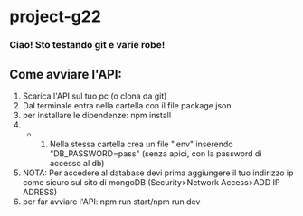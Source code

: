 # project-g22

### Ciao! Sto testando git e varie robe!

## Come avviare l'API:
1. Scarica l'API sul tuo pc (o clona da git)
2. Dal terminale entra nella cartella con il file package.json
3. per installare le dipendenze: npm install
4. * 1. Nella stessa cartella crea un file ".env" inserendo "DB_PASSWORD=pass" (senza apici, con la password di accesso al db)
2. NOTA: Per accedere al database devi prima aggiungere il tuo indirizzo ip come sicuro sul sito di mongoDB (Security>Network Access>ADD IP ADRESS)
5. per far avviare l'API: npm run start/npm run dev